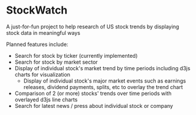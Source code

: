 # StockWatch

A just-for-fun project to help research of US stock trends by displaying stock data in meaningful ways

Planned features include:
- Search for stock by ticker (currently implemented)
- Search for stock by market sector
- Display of individual stock's market trend by time periods including d3js charts for visualization
    - Display of individual stock's major market events such as earnings releases, dividend payments, splits, etc to overlay the trend chart
- Comparison of 2 (or more) stocks' trends over time periods with overlayed d3js line charts
- Search for latest news / press about individual stock or company
